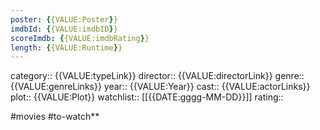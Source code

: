 ```yaml
---
poster: {{VALUE:Poster}}
imdbId: {{VALUE:imdbID}}
scoreImdb: {{VALUE:imdbRating}}
length: {{VALUE:Runtime}}
---
```


category:: {{VALUE:typeLink}}
director:: {{VALUE:directorLink}}
genre:: {{VALUE:genreLinks}}
year:: {{VALUE:Year}}
cast:: {{VALUE:actorLinks}}
plot:: {{VALUE:Plot}}
watchlist:: [[{{DATE:gggg-MM-DD}}]]
rating::

#movies #to-watch**